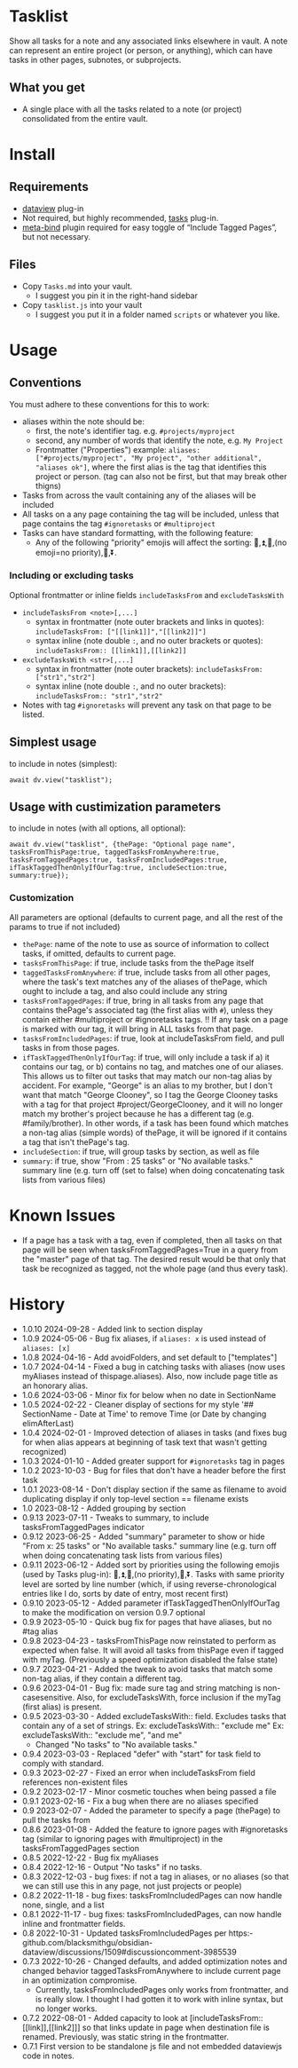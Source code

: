 # Tasklist
Show all tasks for a note and any associated links elsewhere in vault. 
A note can represent an entire project (or person, or anything), which can have tasks in other pages, subnotes, or subprojects.

## What you get
- A single place with all the tasks related to a note (or project) consolidated from the entire vault.

# Install
## Requirements
- [dataview](https://blacksmithgu.github.io/obsidian-dataview/) plug-in
- Not required, but highly recommended, [tasks](https://github.com/obsidian-tasks-group/obsidian-tasks) plug-in.
- [meta-bind](https://github.com/mProjectsCode/obsidian-meta-bind-plugin) plugin required for easy toggle of “Include Tagged Pages”, but not necessary.
## Files
- Copy `Tasks.md` into your vault.
	- I suggest you pin it in the right-hand sidebar
- Copy `tasklist.js` into your vault
	- I suggest you put it in a folder named `scripts` or whatever you like.

# Usage
## Conventions
You must adhere to these conventions for this to work:
- aliases within the note should be:
  - first, the note's identifier tag. e.g. `#projects/myproject`
  - second, any number of words that identify the note, e.g. `My Project`
  - Frontmatter ("Properties") example: `aliases: ["#projects/myproject", "My project", "other additional", "aliases ok"]`, where the first alias is the tag that identifies this project or person. (tag can also not be first, but that may break other thigns)
- Tasks from across the vault containing any of the aliases will be included
- All tasks on a any page containing the tag will be included, unless that page contains the tag `#ignoretasks` or `#multiproject`
- Tasks can have standard formatting, with the following feature:
  - Any of the following "priority" emojis will affect the sorting: 🔺,⏫,🔼,(no emoji=no priority),🔽,⏬.
### Including or excluding tasks
Optional frontmatter or inline fields `includeTasksFrom` and `excludeTasksWith`
- `includeTasksFrom <note>[,...]`
    - syntax in frontmatter (note outer brackets and links in quotes): `includeTasksFrom: ["[[link1]]","[[link2]]"]`
    - syntax inline (note double `:`, and no outer brackets or quotes): `includeTasksFrom:: [[link1]],[[link2]]`
- `excludeTasksWith <str>[,...]`
    -  syntax in frontmatter (note outer brackets): `includeTasksFrom: ["str1","str2"]`
    - syntax inline (note double `:`, and no outer brackets): `includeTasksFrom:: "str1","str2"`
- Notes with tag `#ignoretasks` will prevent any task on that page to be listed. 
## Simplest usage
to include in notes (simplest): 
```dataviewjs
await dv.view("tasklist");
```
## Usage with custimization parameters
to include in notes (with all options, all optional):
```dataviewjs
await dv.view("tasklist", {thePage: "Optional page name", tasksFromThisPage:true, taggedTasksFromAnywhere:true, tasksFromTaggedPages:true, tasksFromIncludedPages:true, ifTaskTaggedThenOnlyIfOurTag:true, includeSection:true, summary:true});
```

### Customization
All parameters are optional (defaults to current page, and all the rest of the params to true if not included)
- `thePage`: name of the note to use as source of information to collect tasks, if omitted, defaults to current page.
- `tasksFromThisPage`: if true, include tasks from the thePage itself
- `taggedTasksFromAnywhere`: if true, include tasks from all other pages, where the task's text matches any of the aliases of thePage, which ought to include a tag, and also could include any string
- `tasksFromTaggedPages`: if true, bring in all tasks from any page that contains thePage's associated tag (the first alias with `#`), unless they contain either #multiproject or #ignoretasks tags. !! If any task on a page is marked with our tag, it will bring in ALL tasks from that page.
- `tasksFromIncludedPages`: if true, look at includeTasksFrom field, and pull tasks in from those pages.
- `ifTaskTaggedThenOnlyIfOurTag`: if true, will only include a task if a) it contains our tag, or b) contains no tag, and matches one of our aliases. This allows us to filter out tasks that may match our non-tag alias by accident. For example, "George" is an alias to my brother, but I don't want that match "George Clooney", so I tag the George Clooney tasks with a tag for that project #project/GeorgeClooney, and it will no longer match my brother's project because he has a different tag (e.g. #family/brother). In other words, if a task has been found which matches a non-tag alias (simple words) of thePage, it will be ignored if it contains a tag that isn't thePage's tag. 
- `includeSection`: if true, will group tasks by section, as well as file 
- `summary`: if true, show "From <x>: 25 tasks" or "No available tasks." summary line (e.g. turn off (set to false) when doing concatenating task lists from various files)

# Known Issues
- If a page has a task with a tag, even if completed, then all tasks on that page will be seen when tasksFromTaggedPages=True in a query from the "master" page of that tag. The desired result would be that only that task be recognized as tagged, not the whole page (and thus every task).

# History
-  1.0.10	2024-09-28 - Added link to section display
-  1.0.9	2024-05-06 - Bug fix aliases, if `aliases: x` is used instead of `aliases: [x]`
-  1.0.8	2024-04-16 - Add avoidFolders, and set default to ["templates"]
-  1.0.7	2024-04-14 - Fixed a bug in catching tasks with aliases (now uses myAliases instead of thispage.aliases). Also, now include page title as an honorary alias.
-  1.0.6	2024-03-06 - Minor fix for below when no date in SectionName
-  1.0.5	2024-02-22 - Cleaner display of sections for my style '## SectionName - Date at Time' to remove Time (or Date by changing elimAfterLast)
-  1.0.4	2024-02-01 - Improved detection of aliases in tasks (and fixes bug for when alias appears at beginning of task text that wasn't getting recognized)
-  1.0.3	2024-01-10 - Added greater support for `#ignoretasks` tag in pages
-  1.0.2	2023-10-03 - Bug for files that don't have a header before the first task
-  1.0.1	2023-08-14 - Don't display section if the same as filename to avoid duplicating display if only top-level section == filename exists
-  1.0		2023-08-12 - Added grouping by section
-  0.9.13	2023-07-11 - Tweaks to summary, to include tasksFromTaggedPages indicator
-  0.9.12	2023-06-25 - Added "summary" parameter to show or hide "From x: 25 tasks" or "No available tasks." summary line (e.g. turn off when doing concatenating task lists from various files)
-  0.9.11	2023-06-12 - Added sort by priorities using the following emojis (used by Tasks plug-in): 🔺,⏫,🔼,(no priority),🔽,⏬. Tasks with same priority level are sorted by line number (which, if using reverse-chronological entries like I do, sorts by date of entry, most recent first)
-  0.9.10	2023-05-12 - Added parameter ifTaskTaggedThenOnlyIfOurTag to make the modification on version 0.9.7 optional
-  0.9.9	2023-05-10 - Quick bug fix for pages that have aliases, but no #tag alias
-  0.9.8	2023-04-23 - tasksFromThisPage now reinstated to perform as expected when false. It will avoid all tasks from thisPage even if tagged with myTag. (Previously a speed optimization disabled the false state)
-  0.9.7	2023-04-21 - Added the tweak to avoid tasks that match some non-tag alias, if they contain a different tag. 
-  0.9.6	2023-04-01 - Bug fix: made sure tag and string matching is non-casesensitive. Also, for excludeTasksWith, force inclusion if the myTag (first alias) is present.
-  0.9.5	2023-03-30 - Added excludeTasksWith:: field. Excludes tasks that contain any of a set of strings. Ex: excludeTasksWith:: "exclude me" Ex: excludeTasksWith:: "exclude me", "and me"
	- Changed "No tasks" to "No available tasks."
-  0.9.4	2023-03-03 - Replaced "defer" with "start" for task field to comply with standard.
-  0.9.3	2023-02-27 - Fixed an error when includeTasksFrom field references non-existent files
-  0.9.2	2023-02-17 - Minor cosmetic touches when being passed a file
-  0.9.1	2023-02-16 - Fix a bug when there are no aliases specified
-  0.9		2023-02-07 - Added the parameter to specify a page (thePage) to pull the tasks from
-  0.8.6	2023-01-08 - Added the feature to ignore pages with #ignoretasks tag (similar to ignoring pages with #multiproject) in the tasksFromTaggedPages section
-  0.8.5	2022-12-22 - Bug fix myAliases
-  0.8.4	2022-12-16 - Output "No tasks" if no tasks.
-  0.8.3	2022-12-03 - bug fixes: if not a tag in aliases, or no aliases (so that we can still use this in any page, not just projects or people)
-  0.8.2	2022-11-18 - bug fixes: tasksFromIncludedPages can now handle none, single, and a list
-  0.8.1	2022-11-17 - bug fixes: tasksFromIncludedPages, can now handle inline and frontmatter fields. 
-  0.8		2022-10-31 - Updated tasksFromIncludedPages per https:- github.com/blacksmithgu/obsidian-dataview/discussions/1509#discussioncomment-3985539
-  0.7.3	2022-10-26 - Changed defaults, and added optimization notes and changed behavior taggedTasksFromAnywhere to include current page in an optimization compromise.
	- Currently, tasksFromIncludedPages only works from frontmatter, and is really slow. I thought I had gotten it to work with inline syntax, but no longer works. 
-  0.7.2	2022-08-01 - Added capacity to look at [includeTasksFrom:: [[link]],[[link2]]] so that links update in page when destination file is renamed. Previously, was static string in the frontmatter.
-  0.7.1	First version to be standalone js file and not embedded dataviewjs code in notes.
